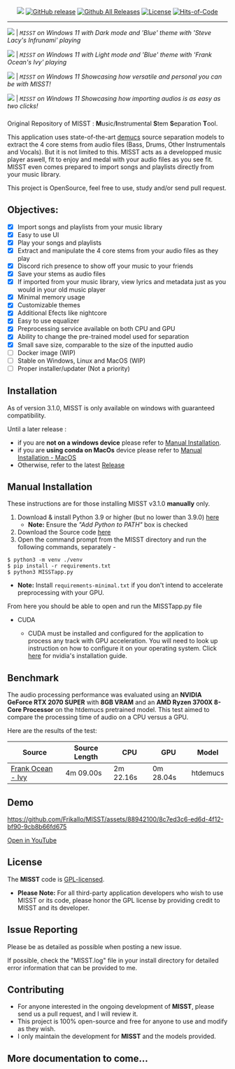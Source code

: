 <div align="center">

[![](./MISST/Assets/showcase/banner.png)](https://github.com/Frikallo/MISST)
[![GitHub release](https://img.shields.io/github/release/frikallo/misst.svg)](https://github.com/Frikallo/MISST/releases/latest) [![Github All Releases](https://img.shields.io/github/downloads/frikallo/misst/total?color=blue)](https://github.com/Frikallo/MISST/releases/latest) [![License](https://img.shields.io/github/license/frikallo/misst?color=blue)](https://github.com/Frikallo/MISST/blob/main/LICENSE) [![Hits-of-Code](https://hitsofcode.com/github/frikallo/MISST?branch=main)](https://github.com/Frikallo/MISST/graphs/contributors)

</div>

---

![](./MISST/Assets/showcase/showcaseimage1.png)
| _`MISST` on Windows 11 with Dark mode and 'Blue' theme with 'Steve Lacy's Infrunami' playing_

![](./MISST/Assets/showcase/showcaseimage2.png)
| _`MISST` on Windows 11 with Light mode and 'Blue' theme with 'Frank Ocean's Ivy' playing_

![](./MISST/Assets/showcase/showcaseimage3.png)
| _`MISST` on Windows 11 Showcasing how versatile and personal you can be with MISST!_

![](./MISST/Assets/showcase/showcaseimage4.png)
| _`MISST` on Windows 11 Showcasing how importing audios is as easy as two clicks!_

###

Original Repository of MISST : **M**usic/**I**nstrumental **S**tem **S**eparation **T**ool.

This application uses state-of-the-art [demucs](https://github.com/facebookresearch/demucs) source separation models to extract the 4 core stems from audio files (Bass, Drums, Other Instrumentals and Vocals). But it is not limited to this. MISST acts as a developped music player aswell, fit to enjoy and medal with your audio files as you see fit. MISST even comes prepared to import songs and playlists directly from your music library.

This project is OpenSource, feel free to use, study and/or send pull request.

## Objectives:
- [x] Import songs and playlists from your music library
- [x] Easy to use UI
- [x] Play your songs and playlists
- [x] Extract and manipulate the 4 core stems from your audio files as they play
- [x] Discord rich presence to show off your music to your friends
- [x] Save your stems as audio files
- [x] If imported from your music library, view lyrics and metadata just as you would in your old music player
- [x] Minimal memory usage
- [x] Customizable themes
- [x] Additional Efects like nightcore
- [x] Easy to use equalizer
- [x] Preprocessing service available on both CPU and GPU
- [x] Ability to change the pre-trained model used for separation
- [x] Small save size, comparable to the size of the inputted audio
- [ ] Docker image (WIP)
- [ ] Stable on Windows, Linux and MacOS (WIP)
- [ ] Proper installer/updater (Not a priority)

## Installation
As of version 3.1.0, MISST is only available on windows with guaranteed compatibility. 

Until a later release : 
- if you are **not on a windows device** please refer to [Manual Installation](https://github.com/Frikallo/MISST/#manual-installation).
- if you are **using conda on MacOs** device please refer to [Manual Installation - MacOS](https://github.com/CAprogs/MISST/blob/main/Installation%20Guide%20-%20MacOS.md)
-   Otherwise, refer to the latest [Release](https://github.com/Frikallo/MISST/releases/latest)

## Manual Installation
These instructions are for those installing MISST v3.1.0 **manually** only.

1. Download & install Python 3.9 or higher (but no lower than 3.9.0) [here](https://www.python.org/downloads/)
    - **Note:** Ensure the *"Add Python to PATH"* box is checked
2. Download the Source code [here](https://github.com/Frikallo/MISST/releases/latest)
3. Open the command prompt from the MISST directory and run the following commands, separately - 

```
$ python3 -m venv ./venv
$ pip install -r requirements.txt
$ python3 MISSTapp.py
```
- **Note:** Install `requirements-minimal.txt` if you don't intend to accelerate preprocessing with your GPU.

From here you should be able to open and run the MISSTapp.py file

- CUDA 

    - CUDA must be installed and configured for the application to process any track with GPU acceleration. You will need to look up instruction on how to configure it on your operating system. Click [here](https://developer.nvidia.com/cuda-downloads) for nvidia's installation guide.

## Benchmark

The audio processing performance was evaluated using an **NVIDIA GeForce RTX 2070 SUPER** with **8GB VRAM** and an **AMD Ryzen 3700X 8-Core Processor** on the htdemucs pretrained model. This test aimed to compare the processing time of audio on a CPU versus a GPU.

Here are the results of the test:

| Source                                                           | Source Length | CPU       | GPU       | Model     |
|------------------------------------------------------------------|---------------|-----------|-----------| --------- |
| [Frank Ocean - Ivy](https://www.youtube.com/watch?v=AE005nZeF-A) | 4m 09.00s     | 2m 22.16s | 0m 28.04s | htdemucs  |

## Demo

https://github.com/Frikallo/MISST/assets/88942100/8c7ed3c6-ed6d-4f12-bf90-9cb8b66fd675

[Open in YouTube](https://www.youtube.com/watch?v=XYJm5WW9Zvs)

## License

The **MISST** code is [GPL-licensed](LICENSE). 

- **Please Note:** For all third-party application developers who wish to use MISST or its code, please honor the GPL license by providing credit to MISST and its developer.

## Issue Reporting

Please be as detailed as possible when posting a new issue. 

If possible, check the "MISST.log" file in your install directory for detailed error information that can be provided to me.

## Contributing

- For anyone interested in the ongoing development of **MISST**, please send us a pull request, and I will review it. 
- This project is 100% open-source and free for anyone to use and modify as they wish. 
- I only maintain the development for **MISST** and the models provided. 

## More documentation to come...
